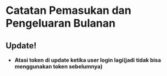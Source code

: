 # Catatan Pemasukan dan Pengeluaran Bulanan

## Update!
 - **Atasi token di update ketika user login lagi(jadi tidak bisa menggunakan token sebelumnya)**